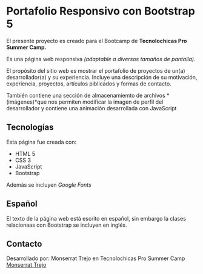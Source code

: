 # Portafolio Responsivo con Bootstrap 5

El presente proyecto es creado para el Bootcamp de **Tecnolochicas Pro Summer Camp.**

Es una página web responsiva *(adaptable a diversos tamaños de pantalla).*

El propósito del sitio web es mostrar el portafolio de proyectos de un(a) desarrollador(a) y su experiencia.
Incluye una descripción de su motivación, experiencia, proyectos, artículos piblicados y formas de contacto.


También contiene una sección de almacenamiemto de archivos *(imágenes)*que nos permiten modificar la imagen de perfil del desarrollador y contiene una animación desarrollada con JavaScript

## Tecnologías

Esta página fue creada con:

* HTML 5 
* CSS 3
* JavaScript
* Bootstrap

Además se incluyen *Google Fonts*

## Español
 El texto de la página web está escrito en español, sin embargo la clases relacionaas con Bootstrap se incluyen en inglés.

 ## Contacto

 Desarrollado por: Monserrat Trejo en 
Tecnolochicas Pro Summer Camp
[Monserrat Trejo](link)

